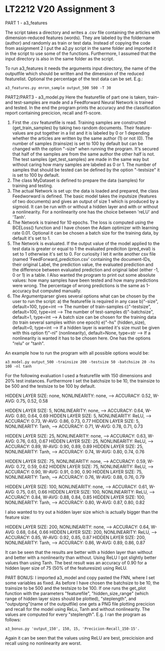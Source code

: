 # LT2212 V20 Assignment 3

PART 1 - a3_features

The script takes a directory and writes a .csv file containing the articles with dimension-reduced features (words). 
They are labeled by the foldername (author) and randomly as train or test data. Instead of copying the code from assignment 2 I put the a2.py script in the same folder and imported it in the script to use some of the functions. Furthermore, I assumed that the input directory is also in the same folder as the script. 

To run a3_features it needs the arguments input directory, the name of the outputfile which should be written and the dimension of the reduced featurelist. Optional the percentage of the test data can be set. E.g.:

	a3_features.py enron_sample output_500 500 -T 30

PART2/PART3 - a3_model.py
Here the featurefile of part one is taken, train- and test-samples are made and a Feedforward Neural Network is trained and tested. In the end the program prints the accuracy and the classification report containing precicion, recall and f1-score.

1. First the .csv featurefile is read. Training samples are constructed (get_train_samples) by taking two random documents. Their feature-values are put together in a list and it is labeled by 0 or 1 depending whether the articles are written by the same author (1) or not (0). The number of samples (trainsize) is set to 100 by default but can be changed with the option "-size" when running the program. It's secured that half of the samples are from the same author the other half is not. The test samples (get_test_samples) are made in the same way but without caring how many samples are labeled as 0 or 1. The number of samples that should be tested can be defined by the option "-testsize" it is set to 100 by default.
2. The class MyDataset is defined to prepare the data (samples) for training and testing.
3. The actual Network is set up: the data is loaded and prepared, the class Feedworward is defined. The basic model takes the inputsize (features of two documents) and gives an output of size 1 which is produced by a sigmoid. It can be run with or without a hidden layer and with or without a nonlinearity. For a nonlinearity one has the choice between 'reLU' and 'Tanh'.
4. The Network is trained for 10 epochs. The loss is computed using the BCELoss() function and I have chosen the Adam optimizer with learning rate 0.01. Optional it can be chosen a batch size for the training data, by default it's set to 1.
5. The Network is evaluated. If the output value of the model applied to the test data is greater or equal to 1 the evaluated prediciton (pred_eval) is set to 1 otherwise it's set to 0. For curiosity I let it write another csv file (named 'FeedForward_prediction.csv' containing the document-IDs, their original Label, the prediction value, the evaluated prediction and the difference between evaluated prediction and original label (either -1, 0 or 1) in a table. I Also wanted the program to print out some absolute values: how many samples have been tested and how many predictions were wrong. The percentage of wrong predictions is the same as 1-accuracy but computed manually. 
6. The Argumentparser gives several options what can be chosen by the user to run the script: 
	a) the featurefile is required in any case
	b)"-size", default=100, type=int --> The number of train-samples
	c)"-testsize", default=100, type=int --> The number of test-samples
	d)"-batchsize", default=1, type=int --> A batch size can be chosen for the training data (to train several samples within one epoch)
	e)"-hs" (hidden_size), default=0, type=int --> If a hidden layer is wanted it's size must be given with this option
	f)"-nl" (nonlinearity), default=None, type=str --> If a nonlinearity is wanted it has to be chosen here. One has the options "relu" or "tanh".

An example how to run the program with all possible options would be: 

	a3_model.py output_500 -trainsize 200 -testsize 50 -batchsize 20 -hs 100 -nl tanh


For the following evaluation I used a featurefile with 150 dimensions and 20% test instances.
Furthermore I set the batchsize to be 10, the trainsize to be 500 and the testsize to be 100 by default.

HIDDEN LAYER SIZE: none, 	NONLINEARITY: none, --> ACCURACY: 0.52, 	W-AVG: 0.75, 0.52, 0.58

HIDDEN LAYER SIZE: 5, 		NONLINEARITY: none, --> ACCURACY: 0.64, 	W-AVG: 0.80, 0.64, 0.69
HIDDEN LAYER SIZE: 5, 		NONLINEARITY: ReLU, --> ACCURACY: 0.73, 	W-AVG: 0.86, 0.73, 0.77
HIDDEN LAYER SIZE: 5, 		NONLINEARITY: Tanh, --> ACCURACY: 0.71, 	W-AVG: 0.78, 0.71, 0.73

HIDDEN LAYER SIZE: 25, 		NONLINEARITY: none, --> ACCURACY: 0.63, 	W-AVG: 0.76, 0.63, 0.67
HIDDEN LAYER SIZE: 25, 		NONLINEARITY: ReLU, --> ACCURACY: 0.89, 	W-AVG: 0.90, 0.89, 0.89
HIDDEN LAYER SIZE: 25, 		NONLINEARITY: Tanh, --> ACCURACY: 0.74, 	W-AVG: 0.80, 0.74, 0.76

HIDDEN LAYER SIZE: 75, 		NONLINEARITY: none, --> ACCURACY: 0.59, 	W-AVG: 0.72, 0.59, 0.62
HIDDEN LAYER SIZE: 75, 		NONLINEARITY: ReLU, --> ACCURACY: 0.90, 	W-AVG: 0.91, 0.90, 0.90
HIDDEN LAYER SIZE: 75, 		NONLINEARITY: Tanh, --> ACCURACY: 0.76, 	W-AVG: 0.88, 0.76, 0.79

HIDDEN LAYER SIZE: 100, 	NONLINEARITY: none, --> ACCURACY: 0.61, 	W-AVG: 0.75, 0.61, 0.66
HIDDEN LAYER SIZE: 100, 	NONLINEARITY: ReLU, --> ACCURACY: 0.84, 	W-AVG: 0.88, 0.84, 0.85
HIDDEN LAYER SIZE: 100, 	NONLINEARITY: Tanh, --> ACCURACY: 0.80, 	W-AVG: 0.87, 0.80, 0.82


I also wanted to try out a hidden layer size which is actually bigger than the feature size: 

HIDDEN LAYER SIZE: 200, 	NONLINEARITY: none, --> ACCURACY: 0.64, 	W-AVG: 0.68, 0.64, 0.66
HIDDEN LAYER SIZE: 200, 	NONLINEARITY: ReLU, --> ACCURACY: 0.85, 	W-AVG: 0.92, 0.85, 0.87
HIDDEN LAYER SIZE: 200, 	NONLINEARITY: Tanh, --> ACCURACY: 0.86, 	W-AVG: 0.89, 0.86, 0.87

It can be seen that the results are better with a hidden layer than without and better with a nonlinearity than without. Using ReLU I got slightly better values than using Tanh. The best result was an accuracy of 0.90 for a hidden layer size of 75 (50% of the featuresize) using ReLU.

PART BONUS: 
I imported a3_model and copy pasted the FNN, where I set some variables as fixed. As before I have chosen  the batchsize to be 10, the trainsize to be 500 and the testsize to be 100.
If one runs the get_plot function with the parameters "featurefile", "hidden_size_range" (which range of hidden layer sizes should be plotted), "steplength", and "outputpng"(name of the outputfile) one gets a PNG file plotting precicion and recall for the model using ReLu, Tanh and without nonlinearity. The values are computed for every "steplength". 
E.g. I ran the program as follows: 

	a3_bonus.py 'output_150', 150, 15, 'Precicion-Recall_150-15'.

Again it can be seen that the values using ReLU are best, precicision and recall using no nonlinearity are worst.




